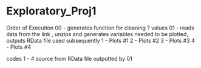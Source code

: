 Exploratory_Proj1
=================
Order of Execution
  00 - generates function for cleaning ? values
  01 - reads data from the link , unzips and generates variables needed to be plotted, outputs RData file used subsequently
  1  - Plots #1
  2  - Plots #2
  3  - Plots #3
  4  - Plots #4
  
  codes 1 - 4 source from RData file outputted by 01
  

